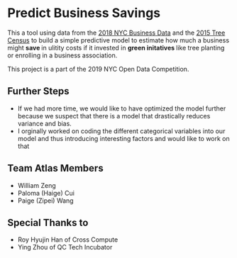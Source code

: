 # Predict Business Savings
This a tool using data from the [2018 NYC Business Data](https://data.cityofnewyork.us/City-Government/Value-of-Energy-Cost-Savings-Program-Savings-for-B/ukdt-xm28) and the [2015 Tree Census](https://data.cityofnewyork.us/Environment/2015-Street-Tree-Census-Tree-Data/pi5s-9p35) to build a simple predictive model to estimate how much a business might <b> save </b> in ulitity costs  if it invested in <b> green initatives </b> like tree planting or enrolling in a business association.

This project is a part of the 2019 NYC Open Data Competition. 

## Further Steps
- If we had more time, we would like to have optimized the model further because we suspect that there is a model that drastically reduces variance and bias.
- I orginally worked on coding the different categorical variables into our model and thus introducing interesting factors and would like to work on that

## Team Atlas Members
- William Zeng
- Paloma (Haige) Cui
- Paige (Zipei) Wang

## Special Thanks to
- Roy Hyujin Han of Cross Compute
- Ying Zhou of QC Tech Incubator
